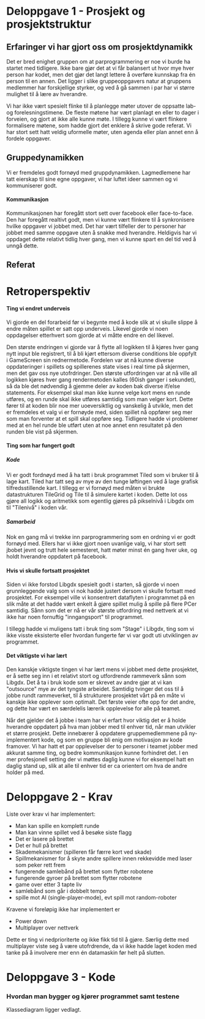 # Deloppgave 1 - Prosjekt og prosjektstruktur

## Erfaringer vi har gjort oss om prosjektdynamikk

Det er bred enighet gruppen om at parprogrammering er noe vi burde ha startet med tidligere.
Ikke bare gjør det at vi får balansert ut hvor mye hver person har kodet, men det gjør
det langt lettere å overføre kunnskap fra én person til en annen. 
Det ligger i slike gruppeoppgavers natur at gruppens medlemmer har forskjellige styrker, og ved 
å gå sammen i par har vi større mulighet til å lære av hverandre. 

Vi har ikke vært spesielt flinke til å planlegge møter utover de oppsatte lab- og forelesningstimene. 
De fleste møtene har vært planlagt en eller to dager i forveien, og gjort at ikke alle kunne møte.
I tillegg kunne vi vært flinkere formalisere møtene, som hadde gjort det enklere å skrive gode referat. Vi har
stort sett hatt veldig uformelle møter, uten agenda eller plan annet enn å fordele oppgaver. 

## Gruppedynamikken 
Vi er fremdeles godt fornøyd med gruppdynamikken. Lagmedlemene har tatt eierskap til sine egne oppgaver,
vi har luftet ideer sammen og vi kommuniserer godt. 

#### Kommunikasjon
Kommunikasjonen har foregått stort sett over facebook eller face-to-face. Den har foregått realtivt godt, 
men vi kunne vært flinkere til å synkronisere hvilke oppgaver vi jobbet med. Det har vært tilfeller der to 
personer har jobbet med samme oppgave uten å snakke med hverandre. Heldigvis har vi oppdaget dette relativt tidlig
hver gang, men vi kunne spart en del tid ved å unngå dette.

## Referat

# Retroperspektiv

#### Ting vi endret underveis

Vi gjorde en del forarbeid før vi begynte med å kode slik at vi skulle slippe å endre måten spillet er satt opp underveis.
Likevel gjorde vi noen oppdagelser etterhvert som gjorde at vi måtte endre en del likevel. 

Den største endringen vi gjorde var å flytte all logikken til å kjøres hver gang nytt input ble registrert, til å bli kjørt
ettersom diverse conditions ble oppfylt i GameScreen sin rednermetode. Fordelen var at nå kunne diverse oppdateringer i spillets og
spillerenes state vises i real time på skjermen, men det gav oss nye utofrdringer. Den største utfordringen var at nå ville all logikken
kjøres hver gang rendermetoden kalles (60ish ganger i sekundet), så da ble det nødvendig å gjemme deler av koden bak diverse if/else statements. 
For eksempel skal man ikke kunne velge kort mens en runde utføres, og en runde skal ikke utføres samtidig som man velger kort.
Dette fører til at koden blir noe mer uoeversiktlig og vanskelig å utvikle, men det er fremdeles et valg vi er fornøyde med, siden spillet nå 
oppfører seg mer som man forventer at et spill skal oppføre seg. Tidligere hadde vi problemer med at en hel runde ble utført uten at noe annet
enn resultatet på den runden ble vist på skjermen.

#### Ting som har fungert godt


##### Kode

Vi er godt fordnøyd med å ha tatt i bruk programmet Tiled som vi bruker til å lage kart. Tiled har tatt seg av mye av den tunge løftingen ved å
lage grafisk tilfredsstillende kart. 
I tillegg er vi fornøyd med måten vi brukte datastrukturen TileGrid og Tile til å simulere kartet i koden. Dette lot oss gjøre all logikk og
aritmetikk som egentlig gjøres på pikselnivå i Libgdx om til "Tilenivå" i koden vår. 

##### Samarbeid

Nok en gang må vi trekke inn parprogrammering som en ordning vi er godt fornøyd med.
Ellers har vi ikke gjort noen uvanlige valg, vi har stort sett jbobet jevnt og trutt hele semesteret, hatt møter minst én gang hver uke,
og holdt hverandre oppdatert på facebook. 

#### Hvis vi skulle fortsatt prosjektet

Siden vi ikke forstod Libgdx spesielt godt i starten, så gjorde vi noen grunnleggende valg som vi nok hadde justert dersom vi skulle fortsatt
med prosjektet. For eksempel ville vi konsentrert dataflyten i programmet på en slik måte at det hadde vært enkelt å gjøre spillet mulig å 
spille på flere PCer samtidig. Sånn som det er nå er vår største utfordring med nettverk at vi ikke har noen fornuftig "inngangsport" til
programmet. 

I tillegg hadde vi muligens tatt i bruk ting som "Stage" i Libgdx, ting som vi ikke visste eksisterte eller hvordan fungerte før vi var godt
uti utviklingen av programmet. 


#### Det viktigste vi har lært

Den kanskje viktigste tingen vi har lært mens vi jobbet med dette prosjektet, er å sette seg inn i et relativt stort og utfordrende rammeverk
sånn som Libgdx. Det å ta i bruk kode som er skrevet av andre gjør at vi kan "outsource" mye av det tyngste arbeidet. Samtidig tvinger det oss
til å jobbe rundt rammeverket, til å strukturere prosjektet vårt på en måte vi kanskje ikke opplever som optimalt.
Det første veier ofte opp for det andre, og dette har vært en særdelelis lærerik opplevelse for alle på teamet.

Når det gjelder det å jobbe i team har vi erfart hvor viktig det er å holde hverandre oppdatert på hva man jobber med til enhver tid, når man utvikler et større prosjekt.
Dette innebærer å oppdatere gruppemedlemmene på ny-implementert kode, og som en gruppe bli enig om motivasjon av kode framover.
Vi har hatt et par opplevelser der to personer i teamet jobber med akkurat samme ting, og bedre kommunikasjon kunne forhindret det. 
I en mer profesjonell setting der vi møttes daglig kunne vi for eksempel hatt en daglig stand up, slik at alle til enhver tid er ca orientert
om hva de andre holder på med. 


# Deloppgave 2 - Krav

Liste over krav vi har implementert: 

* Man kan spille en komplett runde
* Man kan vinne spillet ved å besøke siste flagg
* Det er lasere på brettet
* Det er hull på brettet
* Skademekanismer (spilleren får færre kort ved skade)
* Spillmekanismer for å skyte andre spillere innen rekkevidde med laser som peker rett frem
* fungerende samlebånd på brettet som flytter robotene
* fungerende gyroer på brettet som flytter robotene
* game over etter 3 tapte liv
* samlebånd som går i dobbelt tempo
* spille mot AI (single-player-mode), evt spill mot random-roboter

Kravene vi foreløpig ikke har implementert er 

* Power down
* Multiplayer over nettverk

Dette er ting vi nedprioriterte og ikke fikk tid til å gjøre. Særlig dette med multiplayer viste seg å være utofrdrende, da vi ikke hadde 
laget koden med tanke på å involvere mer enn én datamaskin før helt på slutten. 

# Deloppgave 3 - Kode

### Hvordan man bygger og kjører programmet samt testene

Klassediagram ligger vedlagt. 




































